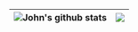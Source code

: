 | <img align="center" src="https://github-readme-stats.vercel.app/api?username=jd3builds&show_icons=true&include_all_commits=true&theme=buefy&hide_border=true" alt="John's github stats" /></a> | <img align="center" src="https://github-readme-stats.vercel.app/api/top-langs/?username=jd3builds&layout=compact&theme=buefy&hide_border=true" /></a> |
| ------------- | ------------- |
